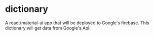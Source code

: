 # dictionary
A react/material-ui app that will be deployed to Google's firebase. This dictionary will get data from Google's Api 
